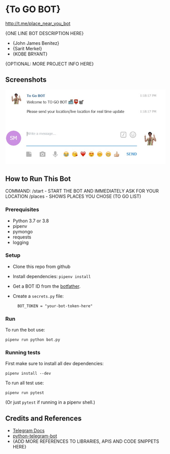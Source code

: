 # {To GO BOT}
<http://t.me/place_near_you_bot>

{ONE LINE BOT DESCRIPTION HERE} 

* {John James Benitez}
* {Sarit Merkel}
* {KOBE BRYANT}

{OPTIONAL: MORE PROJECT INFO HERE}

## Screenshots

![SCREESHOT DECSRIPTION](screenshots/screen_shot_BOT.jpeg)

## How to Run This Bot
COMMAND:
    /start - START THE BOT AND IMMEDIATELY ASK FOR YOUR LOCATION
    /places - SHOWS PLACES YOU CHOSE (TO GO LIST) 
### Prerequisites
* Python 3.7 or 3.8
* pipenv
* pymongo
* requests
* logging

### Setup
* Clone this repo from github
* Install dependencies: `pipenv install`
* Get a BOT ID from the [botfather](https://telegram.me/BotFather).
* Create a `secrets.py` file:

        BOT_TOKEN = "your-bot-token-here"

### Run
To run the bot use:

    pipenv run python bot.py

### Running tests
First make sure to install all dev dependencies:

    pipenv install --dev

To run all test  use:

    pipenv run pytest

(Or just `pytest` if running in a pipenv shell.)

## Credits and References
* [Telegram Docs](https://core.telegram.org/bots)
* [python-telegram-bot](https://github.com/python-telegram-bot/python-telegram-bot)
* {ADD MORE REFERENCES TO LIBRARIES, APIS AND CODE SNIPPETS HERE}
